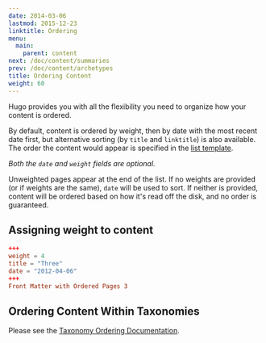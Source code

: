 ```yaml
---
date: 2014-03-06
lastmod: 2015-12-23
linktitle: Ordering
menu:
  main:
    parent: content
next: /doc/content/summaries
prev: /doc/content/archetypes
title: Ordering Content
weight: 60
---
```


Hugo provides you with all the flexibility you need to organize how your content is ordered.

By default, content is ordered by weight, then by date with the most
recent date first, but alternative sorting (by `title` and `linktitle`) is
also available. The order the content would appear is specified in
the [list template](/doc/templates/list/).

_Both the `date` and `weight` fields are optional._

Unweighted pages appear at the end of the list. If no weights are provided (or
if weights are the same), `date` will be used to sort. If neither is provided,
content will be ordered based on how it's read off the disk, and no order is
guaranteed.

## Assigning weight to content

```toml
+++
weight = 4
title = "Three"
date = "2012-04-06"
+++
Front Matter with Ordered Pages 3
```

## Ordering Content Within Taxonomies

Please see the [Taxonomy Ordering Documentation](/doc/taxonomies/ordering/).
